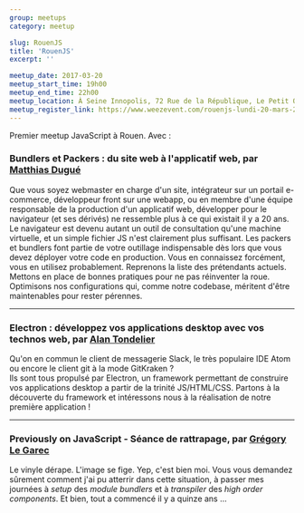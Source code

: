 ```yaml
---
group: meetups
category: meetup

slug: RouenJS
title: 'RouenJS'
excerpt: ''

meetup_date: 2017-03-20
meetup_start_time: 19h00
meetup_end_time: 22h00
meetup_location: À Seine Innopolis, 72 Rue de la République, Le Petit Quevilly
meetup_register_link: https://www.weezevent.com/rouenjs-lundi-20-mars-2017
---
```


Premier meetup JavaScript à Rouen. Avec :

### Bundlers et Packers : du site web à l'applicatif web, par [Matthias Dugué](https://twitter.com/m4d_z)

Que vous soyez webmaster en charge d'un site, intégrateur sur un portail e-commerce, développeur front sur une webapp, ou en membre d'une équipe responsable de la production d'un applicatif web, développer pour le navigateur (et ses dérivés) ne ressemble plus à ce qui existait il y a 20 ans. Le navigateur est devenu autant un outil de consultation qu'une machine virtuelle, et un simple fichier JS n'est clairement plus suffisant. Les packers et bundlers font partie de votre outillage indispensable dès lors que vous devez déployer votre code en production. Vous en connaissez forcément, vous en utilisez probablement. Reprenons la liste des prétendants actuels. Mettons en place de bonnes pratiques pour ne pas réinventer la roue. Optimisons nos configurations qui, comme notre codebase, méritent d'être maintenables pour rester pérennes.

---

### Electron : développez vos applications desktop avec vos technos web, par [Alan Tondelier](https://twitter.com/alantondelier)

Qu'on en commun le client de messagerie Slack, le très populaire IDE Atom ou encore le client git à la mode GitKraken ?  
Ils sont tous propulsé par Electron, un framework permettant de construire vos applications desktop a partir de la trinité JS/HTML/CSS. Partons à la découverte du framework et intéressons nous à la réalisation de notre première application !

---

### Previously on JavaScript - Séance de rattrapage, par [Grégory Le Garec](https://twitter.com/gregorylegarec)

Le vinyle dérape. L'image se fige. Yep, c'est bien moi. Vous vous demandez sûrement comment j'ai pu atterrir dans cette situation, à passer mes journées à _setup_ des _module bundlers_ et à _transpiler_ des _high order components_. Et bien, tout a commencé il y a quinze ans ...
